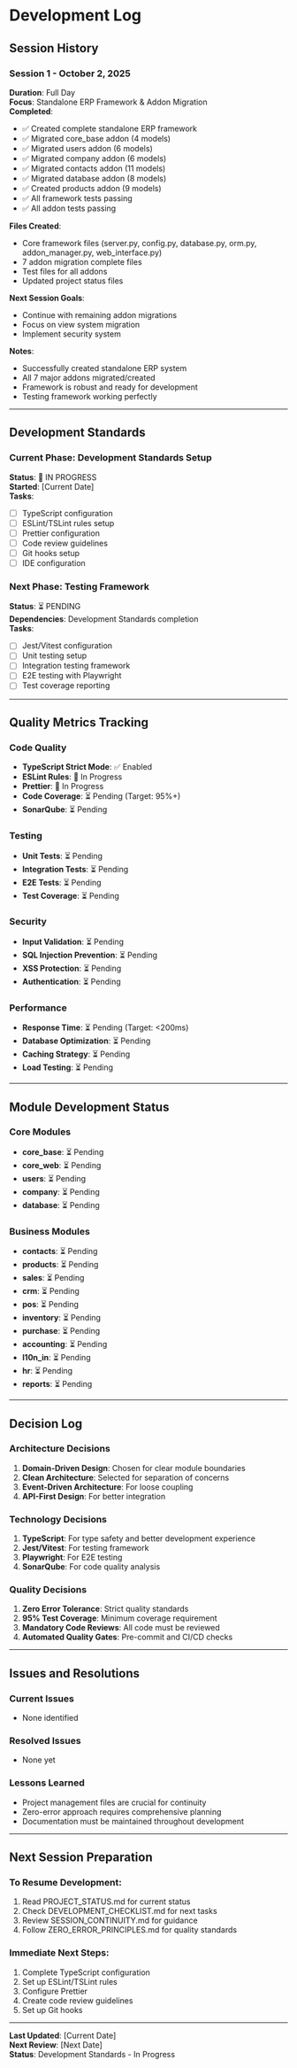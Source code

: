 # Development Log

## Session History

### Session 1 - October 2, 2025
**Duration**: Full Day  
**Focus**: Standalone ERP Framework & Addon Migration  
**Completed**:
- ✅ Created complete standalone ERP framework
- ✅ Migrated core_base addon (4 models)
- ✅ Migrated users addon (6 models)
- ✅ Migrated company addon (6 models)
- ✅ Migrated contacts addon (11 models)
- ✅ Migrated database addon (8 models)
- ✅ Created products addon (9 models)
- ✅ All framework tests passing
- ✅ All addon tests passing

**Files Created**:
- Core framework files (server.py, config.py, database.py, orm.py, addon_manager.py, web_interface.py)
- 7 addon migration complete files
- Test files for all addons
- Updated project status files

**Next Session Goals**:
- Continue with remaining addon migrations
- Focus on view system migration
- Implement security system

**Notes**: 
- Successfully created standalone ERP system
- All 7 major addons migrated/created
- Framework is robust and ready for development
- Testing framework working perfectly

---

## Development Standards

### Current Phase: Development Standards Setup
**Status**: 🔄 IN PROGRESS  
**Started**: [Current Date]  
**Tasks**:
- [ ] TypeScript configuration
- [ ] ESLint/TSLint rules setup
- [ ] Prettier configuration
- [ ] Code review guidelines
- [ ] Git hooks setup
- [ ] IDE configuration

### Next Phase: Testing Framework
**Status**: ⏳ PENDING  
**Dependencies**: Development Standards completion  
**Tasks**:
- [ ] Jest/Vitest configuration
- [ ] Unit testing setup
- [ ] Integration testing framework
- [ ] E2E testing with Playwright
- [ ] Test coverage reporting

---

## Quality Metrics Tracking

### Code Quality
- **TypeScript Strict Mode**: ✅ Enabled
- **ESLint Rules**: 🔄 In Progress
- **Prettier**: 🔄 In Progress
- **Code Coverage**: ⏳ Pending (Target: 95%+)
- **SonarQube**: ⏳ Pending

### Testing
- **Unit Tests**: ⏳ Pending
- **Integration Tests**: ⏳ Pending
- **E2E Tests**: ⏳ Pending
- **Test Coverage**: ⏳ Pending

### Security
- **Input Validation**: ⏳ Pending
- **SQL Injection Prevention**: ⏳ Pending
- **XSS Protection**: ⏳ Pending
- **Authentication**: ⏳ Pending

### Performance
- **Response Time**: ⏳ Pending (Target: <200ms)
- **Database Optimization**: ⏳ Pending
- **Caching Strategy**: ⏳ Pending
- **Load Testing**: ⏳ Pending

---

## Module Development Status

### Core Modules
- **core_base**: ⏳ Pending
- **core_web**: ⏳ Pending
- **users**: ⏳ Pending
- **company**: ⏳ Pending
- **database**: ⏳ Pending

### Business Modules
- **contacts**: ⏳ Pending
- **products**: ⏳ Pending
- **sales**: ⏳ Pending
- **crm**: ⏳ Pending
- **pos**: ⏳ Pending
- **inventory**: ⏳ Pending
- **purchase**: ⏳ Pending
- **accounting**: ⏳ Pending
- **l10n_in**: ⏳ Pending
- **hr**: ⏳ Pending
- **reports**: ⏳ Pending

---

## Decision Log

### Architecture Decisions
1. **Domain-Driven Design**: Chosen for clear module boundaries
2. **Clean Architecture**: Selected for separation of concerns
3. **Event-Driven Architecture**: For loose coupling
4. **API-First Design**: For better integration

### Technology Decisions
1. **TypeScript**: For type safety and better development experience
2. **Jest/Vitest**: For testing framework
3. **Playwright**: For E2E testing
4. **SonarQube**: For code quality analysis

### Quality Decisions
1. **Zero Error Tolerance**: Strict quality standards
2. **95% Test Coverage**: Minimum coverage requirement
3. **Mandatory Code Reviews**: All code must be reviewed
4. **Automated Quality Gates**: Pre-commit and CI/CD checks

---

## Issues and Resolutions

### Current Issues
- None identified

### Resolved Issues
- None yet

### Lessons Learned
- Project management files are crucial for continuity
- Zero-error approach requires comprehensive planning
- Documentation must be maintained throughout development

---

## Next Session Preparation

### To Resume Development:
1. Read PROJECT_STATUS.md for current status
2. Check DEVELOPMENT_CHECKLIST.md for next tasks
3. Review SESSION_CONTINUITY.md for guidance
4. Follow ZERO_ERROR_PRINCIPLES.md for quality standards

### Immediate Next Steps:
1. Complete TypeScript configuration
2. Set up ESLint/TSLint rules
3. Configure Prettier
4. Create code review guidelines
5. Set up Git hooks

---
**Last Updated**: [Current Date]  
**Next Review**: [Next Date]  
**Status**: Development Standards - In Progress